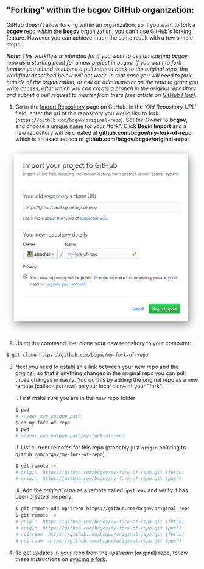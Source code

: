 ## "Forking" within the **bcgov** GitHub organization:

GitHub doesn't allow forking within an organization, so if you want to fork a **bcgov** repo *within* the **bcgov** organization, you can't use GitHub's forking feature. However you can achieve much the same result with a few simple steps. 

_**Note:** This workflow is intended for if you want to use an existing bcgov repo as a starting point for a new project in bcgov. If you want to fork beause you intend to submit a pull request back to the original repo, the workflow described below will not work. In that case you will need to fork outside of the organization, or ask an administrator on the repo to grant you write access, after which you can create a branch in the original repository and submit a pull request to master from there (see article on [GitHub Flow](https://help.github.com/articles/github-flow/))._

1. Go to the [Import Repository](https://github.com/new/import) page on GitHub. In the *'Old Repository URL'* field, enter the url of the repository you would like to fork (`https://github.com/bcgov/original-repo`). Set the *Owner* to **bcgov**, and choose a [unique name](Naming-Repos.md) for your "fork". Click **Begin Import** and a new repository will be created at **github.com/bcgov/my-fork-of-repo** which is an exact replica of **github.com/bcgov/bcgov/original-repo**:

![](images/import-old-repo.png)

2. Using the command line, clone your new repository to your computer:
```sh
$ git clone https://github.com/bcgov/my-fork-of-repo
```

3. Next you need to establish a link between your new repo and the original, so that if anything changes in the original repo you can pull those changes in easily. You do this by adding the original repo as a new remote (called `upstream`) on your local clone of your "fork":

    i. First make sure you are in the new repo folder:
      ```sh
      $ pwd
      # ~/your_own_unique_path
      $ cd my-fork-of-repo
      $ pwd
      # ~/your_own_unique_path/my-fork-of-repo
      ```

    ii. List current remotes for this repo (probably just `origin` pointing to `github.com/bcgov/my-fork-of-repo`)
      ```sh
      $ git remote -v
      # origin  https://github.com/bcgov/my-fork-of-repo.git (fetch)
      # origin  https://github.com/bcgov/my-fork-of-repo.git (push)
      ```

    iii. Add the *original repo* as a remote called `upstream` and verify it has been created properly:
      ```sh
      $ git remote add upstream https://github.com/bcgov/original-repo
      $ git remote -v
      # origin  https://github.com/bcgov/my-fork-of-repo.git (fetch)
      # origin  https://github.com/bcgov/my-fork-of-repo.git (push)
      # upstream  https://github.com/bcgov/original-repo.git (fetch)
      # upstream  https://github.com/bcgov/original-repo.git (push)
      ```

4. To get updates in your repo from the *upstream* (original) repo, follow these instructions on [syncing a fork](https://help.github.com/articles/syncing-a-fork/).

